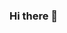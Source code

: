 ### Hi there 👋

<!--
**mujeebch/mujeebch** is a ✨ _special_ ✨ repository because its `README.md` (this file) appears on your GitHub profile.

I am cyber security researcher and educationist:

- 🔭 I’m currently working as Lecturer in Cyber Security
- 🌱 I’m currently working on security issues in Industrial Internet of Things (IIoT)
- 👯 I’m looking to collaborate on IIoT Security topics
:christmas_tree: 
- 💬 Ask me about IIoT and CPS Security
- 📫 How to reach me: mujeeb dot ahmed AT] strath dot ac dot uk
- 😄 Pronouns: He/Him
- ⚡ Publications: [Google Scholar](https://scholar.google.com/citations?user=l_qJD3IAAAAJ&hl=en)
-->
